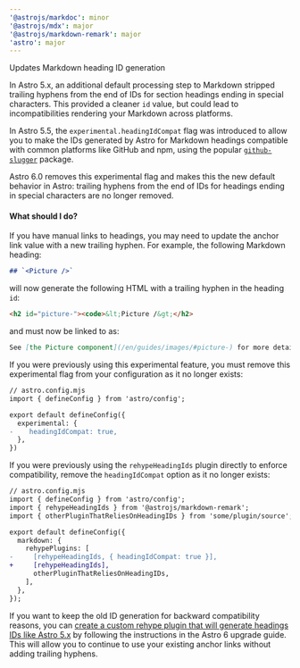 ```yaml
---
'@astrojs/markdoc': minor
'@astrojs/mdx': major
'@astrojs/markdown-remark': major
'astro': major
---
```


Updates Markdown heading ID generation

In Astro 5.x, an additional default processing step to Markdown stripped trailing hyphens from the end of IDs for section headings ending in special characters. This provided a cleaner `id` value, but could lead to incompatibilities rendering your Markdown across platforms.

In Astro 5.5, the `experimental.headingIdCompat` flag was introduced to allow you to make the IDs generated by Astro for Markdown headings compatible with common platforms like GitHub and npm, using the popular [`github-slugger`](https://github.com/Flet/github-slugger) package.

Astro 6.0 removes this experimental flag and makes this the new default behavior in Astro: trailing hyphens from the end of IDs for headings ending in special characters are no longer removed.

#### What should I do?

If you have manual links to headings, you may need to update the anchor link value with a new trailing hyphen. For example, the following Markdown heading:

```md
## `<Picture />`
```

will now generate the following HTML with a trailing hyphen in the heading `id`:

```html
<h2 id="picture-"><code>&lt;Picture /&gt;</h2>
```

and must now be linked to as:

```markdown
See [the Picture component](/en/guides/images/#picture-) for more details.
```

If you were previously using this experimental feature, you must remove this experimental flag from your configuration as it no longer exists:

```diff
// astro.config.mjs
import { defineConfig } from 'astro/config';

export default defineConfig({
  experimental: {
-    headingIdCompat: true,
  },
})
```

If you were previously using the `rehypeHeadingIds` plugin directly to enforce compatibility, remove the `headingIdCompat` option as it no longer exists:

```diff
// astro.config.mjs
import { defineConfig } from 'astro/config';
import { rehypeHeadingIds } from '@astrojs/markdown-remark';
import { otherPluginThatReliesOnHeadingIDs } from 'some/plugin/source';

export default defineConfig({
  markdown: {
    rehypePlugins: [
-     [rehypeHeadingIds, { headingIdCompat: true }],
+     [rehypeHeadingIds],
      otherPluginThatReliesOnHeadingIDs,
    ],
  },
});
```

If you want to keep the old ID generation for backward compatibility reasons, you can [create a custom rehype plugin that will generate headings IDs like Astro 5.x](https://docs.astro.build/en/guides/upgrade-to/v6/#changed-markdown-heading-id-generation) by following the instructions in the Astro 6 upgrade guide. This will allow you to continue to use your existing anchor links without adding trailing hyphens.
